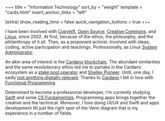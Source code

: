 +++
title = "Information Technology"
sort_by = "weight"
template = "cards.html"
insert_anchor_links = "left"

[extra]
show_reading_time = false
quick_navigation_buttons = true
+++

I have been involved with [Copyleft](https://en.wikipedia.org/wiki/Copyleft),
[Open Source](https://en.wikipedia.org/wiki/Free_and_open-source_software),
[Creative Commons](https://en.wikipedia.org/wiki/Creative_Commons), and
[Linux](https://en.wikipedia.org/wiki/Linux), since 2002. At first, because of
the ethos, the philosophy, and the philanthropy of it all. Then, as a proponent
activist. Involved with ideas, coding, active participation and teachings.
Professionally, as Linux [System
Administrator](https://en.wikipedia.org/wiki/System_administrator).

An akin area of interest is the [Cardano](https://cardano.org)
[blockchain](https://en.wikipedia.org/wiki/Blockchain). The abundant
similarities and the same revolutionary ethos led me to partake in the Cardano
ecosystem as a [stake pool
operator](https://docs.cardano.org/operating-a-stake-pool/about-stake-pools/)
and [Shelley
Pioneer](https://iohk.io/en/blog/posts/2020/04/29/from-byron-to-shelley-part-one-the-testnets/).
Until, one day, I sadly [lost anything digitally
relevant](https://twitter.com/insaladaPool/status/1380087586509709312). Thanks
to [Cardano](https://www.essentialcardano.io/) I fell in love with [Functional
Programming](https://en.wikipedia.org/wiki/Functional_programming).

Determined to become a professional developer, I'm currently studying
[Swift](https://www.swift.org) and some [CS
Fundamentals](https://en.wikipedia.org/wiki/Computer_science).
Programming apps brings together the creative and the technical. Moreover, I
love doing UI/UX and Swift and apps development fill just the right spot of the
Venn diagram that is my experience in a number of fields.
